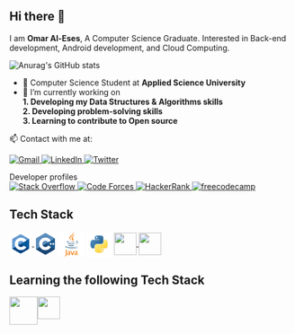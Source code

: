## Hi there 👋
I am <b>Omar Al-Eses</b>, A Computer Science Graduate. Interested in Back-end development, Android development, and Cloud Computing.

![Anurag's GitHub stats](https://github-readme-stats.vercel.app/api?username=Omar-Eses&show_icons=true&theme=transparent)

- 🏫 Computer Science Student at **Applied Science University**
- 🔭 I’m currently working on<br>
  **1. Developing my Data Structures & Algorithms skills**<br>
  **2. Developing problem-solving skills**<br>
  **3. Learning to contribute to Open source**

📫 Contact with me at: 
<p>
  <a href = "mailto: esesomar01@gmail.com" target="_blank">
    <img alt="Gmail" src="https://img.shields.io/badge/Gmail-D14836?style=for-the-badge&logo=gmail&logoColor=white"/>
  </a>
  <a href="https://www.linkedin.com/in/omar-eses-b68b151a9/" target="_blank">
    <img alt="LinkedIn" src="https://img.shields.io/badge/LinkedIn-0077B5?style=for-the-badge&logo=linkedin&logoColor=white"/>
  </a>
  <a href="https://twitter.com/EsesOmar1" target="_blank">
    <img alt="Twitter" src="https://img.shields.io/badge/Twitter-1DA1F2?style=for-the-badge&logo=twitter&logoColor=white"/>
  </a>
  
</p>
<p> Developer profiles <br>
  <a href="https://stackoverflow.com/users/13444692/omar-eses">
    <img alt="Stack Overflow" src="https://img.shields.io/badge/-Stackoverflow-FE7A16?style=for-the-badge&logo=stack-overflow&logoColor=white"/>
  </a>
  <a href="https://codeforces.com/profile/esom_01">
    <img alt="Code Forces" src="https://img.shields.io/badge/Codeforces-445f9d?style=for-the-badge&logo=Codeforces&logoColor=white"/>
  </a>
 <a href="https://www.hackerrank.com/esesomar01">
    <img alt="HackerRank" src="https://img.shields.io/badge/-Hackerrank-2EC866?style=for-the-badge&logo=HackerRank&logoColor=white"/>
 </a>
  <a href="https://www.freecodecamp.org/omar_01">
    <img alt="freecodecamp" src="https://img.shields.io/badge/free%20code%20camp-27273D?style=for-the-badge&logo=freecodecamp&logoColor=white"/>
  </a>
</p>
<p>
  <h2>Tech Stack</h2>
  <a href="https://www.cprogramming.com/" target="_blank">
   <img align="center" src="https://raw.githubusercontent.com/github/explore/f3e22f0dca2be955676bc70d6214b95b13354ee8/topics/c/c.png" width="40" height="40"/>
  </a>
  <a href="https://www.cprogramming.com/" target="_blank"><img align="center" src="https://raw.githubusercontent.com/github/explore/180320cffc25f4ed1bbdfd33d4db3a66eeeeb358/topics/cpp/cpp.png" width="40" height="40"/></a>
  <a href="java.com" target="_blank"><img align="center" src="https://raw.githubusercontent.com/github/explore/5b3600551e122a3277c2c5368af2ad5725ffa9a1/topics/java/java.png" width="45" height="45"/></a>
  <a href="https://www.python.org/" target="_blank"><img align="center" src="https://raw.githubusercontent.com/github/explore/80688e429a7d4ef2fca1e82350fe8e3517d3494d/topics/python/python.png" width="45" height="45"/></a>
  <a href="https://www.dart.dev/" target="_blank">
   <img align="center" src="https://dart.dev/assets/shared/dart/icon/64.png" width="40" height="40"/>
  </a>
  <a href="https://www.flutter.dev/" target="_blank">
   <img align="center" src="https://storage.googleapis.com/cms-storage-bucket/4fd0db61df0567c0f352.png" width="40" height="40"/>
  </a>
<!--   <a href="https://www.javascript.com/" target="_blank"><img align="center" src="https://raw.githubusercontent.com/github/explore/80688e429a7d4ef2fca1e82350fe8e3517d3494d/topics/javascript/javascript.png" width="40" height="40"/></a> -->
</p>
<p>
  <h2>Learning the following Tech Stack</h2>
  <a href="https://www.android.com/" target="_blank">
   <img align="center" src="https://www.android.com/static/images/fav/favicon.ico" width="40" height="40"/>
  </a>
  <a href="https://azure.microsoft.com/en-us/" target="_blank">
   <img align="left" src="https://upload.wikimedia.org/wikipedia/commons/a/a8/Microsoft_Azure_Logo.svg" width="50"height="50"/>
  </a>
<!--   <a href="https://www.dart.dev/" target="_blank">
   <img align="center" src="https://dart.dev/assets/shared/dart/icon/64.png" width="40" height="40"/>
  </a>
  <a href="https://www.flutter.dev/" target="_blank">
   <img align="center" src="https://storage.googleapis.com/cms-storage-bucket/4fd0db61df0567c0f352.png" width="40" height="40"/>
  </a>
  <a href="https://firebase.google.com/" target="_blank">
   <img align="center" src="https://www.gstatic.com/devrel-devsite/prod/v93aa752e9f55c4cc8215e0e532a81ea927c78afc7539799b3f76c27a68eb319c/firebase/images/favicon.png" width="40" height="40"/>
  </a> -->
</p>
<!--**Omar-Eses/Omar-Eses** is a ✨ _special_ ✨ repository because its `README.md` (this file) appears on your GitHub profile.-->
